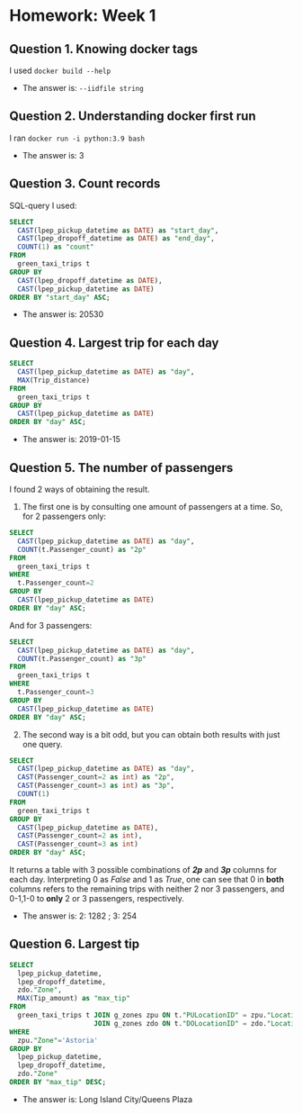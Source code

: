 # Homework: Week 1

## Question 1. Knowing docker tags

I used `docker build --help`

* The answer is: `--iidfile string`

## Question 2. Understanding docker first run

I ran `docker run -i python:3.9 bash`

* The answer is: 3

## Question 3. Count records

SQL-query I used:

```sql
SELECT
  CAST(lpep_pickup_datetime as DATE) as "start_day",
  CAST(lpep_dropoff_datetime as DATE) as "end_day",
  COUNT(1) as "count"
FROM
  green_taxi_trips t
GROUP BY
  CAST(lpep_dropoff_datetime as DATE),
  CAST(lpep_pickup_datetime as DATE)
ORDER BY "start_day" ASC;
```

* The answer is: 20530

## Question 4. Largest trip for each day

```sql
SELECT
  CAST(lpep_pickup_datetime as DATE) as "day",
  MAX(Trip_distance)
FROM
  green_taxi_trips t
GROUP BY
  CAST(lpep_pickup_datetime as DATE)
ORDER BY "day" ASC;
```

* The answer is: 2019-01-15

## Question 5. The number of passengers

I found 2 ways of obtaining the result. 

1. The first one is by consulting one amount of passengers at a time. So, for 2 passengers only:

```sql
SELECT
  CAST(lpep_pickup_datetime as DATE) as "day",
  COUNT(t.Passenger_count) as "2p"
FROM
  green_taxi_trips t
WHERE
  t.Passenger_count=2
GROUP BY
  CAST(lpep_pickup_datetime as DATE)
ORDER BY "day" ASC;
```
And for 3 passengers:

```sql
SELECT
  CAST(lpep_pickup_datetime as DATE) as "day",
  COUNT(t.Passenger_count) as "3p"
FROM
  green_taxi_trips t
WHERE
  t.Passenger_count=3
GROUP BY
  CAST(lpep_pickup_datetime as DATE)
ORDER BY "day" ASC;
```
2. The second way is a bit odd, but you can obtain both results with just one query.

```sql
SELECT
  CAST(lpep_pickup_datetime as DATE) as "day",
  CAST(Passenger_count=2 as int) as "2p",
  CAST(Passenger_count=3 as int) as "3p",
  COUNT(1)
FROM
  green_taxi_trips t
GROUP BY
  CAST(lpep_pickup_datetime as DATE),
  CAST(Passenger_count=2 as int),
  CAST(Passenger_count=3 as int)
ORDER BY "day" ASC;
```

It returns a table with 3 possible combinations of **_2p_** and **_3p_** columns for each day. Interpreting 0 as _False_ and 1 as _True_, one can see that 0 in **both** columns refers to the remaining trips with neither 2 nor 3 passengers, and 0-1,1-0 to **only** 2 or 3 passengers, respectively.

* The answer is:  2: 1282 ; 3: 254

## Question 6. Largest tip

```sql
SELECT
  lpep_pickup_datetime,
  lpep_dropoff_datetime,
  zdo."Zone",
  MAX(Tip_amount) as "max_tip"
FROM
  green_taxi_trips t JOIN g_zones zpu ON t."PULocationID" = zpu."LocationID"
                     JOIN g_zones zdo ON t."DOLocationID" = zdo."LocationID"
WHERE
  zpu."Zone"='Astoria'
GROUP BY 
  lpep_pickup_datetime,
  lpep_dropoff_datetime,
  zdo."Zone"
ORDER BY "max_tip" DESC;
```
* The answer is: Long Island City/Queens Plaza

